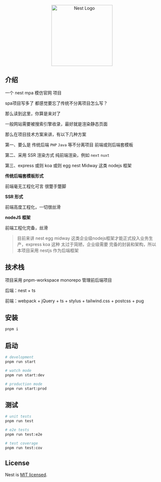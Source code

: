 <p align="center">
  <a href="http://nestjs.com/" target="blank"><img src="https://nestjs.com/img/logo-small.svg" width="200" alt="Nest Logo" /></a>
</p>

## 介绍

一个 nest mpa 模仿官网 项目



spa项目写多了 都感觉要忘了传统不分离项目怎么写？

那么读到这里，你算是来对了



一般网站需要被搜索引擎收录，最好就是渲染静态页面

那么在项目技术方案来讲，有以下几种方案  



第一、要么是 传统后端 `PHP` `Java` 等不分离项目 前端或则后端套模板

第二、采用 SSR 渲染方式 纯前端渲染，例如 `next` `nuxt`

第三、express 或则 koa 或则 egg nest Midway 这类 nodejs 框架



**传统后端套模板形式**

前端毫无工程化可言 很蹩手蹩脚



**SSR 形式** 

前端高度工程化，一切很丝滑



**nodeJS 框架**

前端工程化完备，丝滑

> 目前来讲 nest egg midway 这类企业级nodejs框架才能正式投入业务生产，express koa 这种 太过于简陋，企业级需要 完备的封装和架构，所以本项目采用 nestjs 作为后端框架

## 技术栈

项目采用 pnpm-workspace monorepo 管理前后端项目

后端：nest + ts

前端：webpack + jQuery + ts + stylus + tailwind.css + postcss + pug 

## 安装

```bash
pnpm i
```

## 启动

```bash
# development
pnpm run start

# watch mode
pnpm run start:dev

# production mode
pnpm run start:prod
```

## 测试

```bash
# unit tests
pnpm run test

# e2e tests
pnpm run test:e2e

# test coverage
pnpm run test:cov
```

## License

Nest is [MIT licensed](LICENSE).
